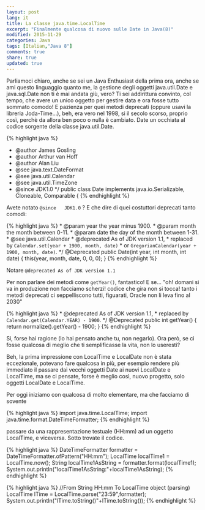 ```yaml
---
layout: post
lang: it
title: La classe java.time.LocalTime 
excerpt: "Finalmente qualcosa di nuovo sulle Date in Java(8)"
modified: 2015-11-29
categories: Java
tags: [Italian,"Java 8"]
comments: true
share: true
updated: true
---
```


Parliamoci chiaro, anche se sei un Java Enthusiast della prima ora, anche se ami questo linguaggio quanto me,
la gestione degli oggetti java.util.Date e java.sql.Date non ti è mai andata giù, vero? Ti sei addirittura convinto, col tempo,
che avere un unico oggetto per gestire data e ora fosse tutto sommato comodo! E pazienza per quei metodi deprecati 
(oppure usavi la libreria Joda-Time...), beh, era vero nel 1998, si il secolo scorso, proprio così,
perchè da allora ben poco o nulla è cambiato. Date un occhiata al codice sorgente della classe java.util.Date.

{% highlight java %}
 * @author  James Gosling
 * @author  Arthur van Hoff
 * @author  Alan Liu
 * @see     java.text.DateFormat
 * @see     java.util.Calendar
 * @see     java.util.TimeZone
 * @since   JDK1.0
 */
public class Date implements java.io.Serializable, Cloneable, Comparable<Date> { 
{% endhighlight %}

Avete notato `@since   JDK1.0` ?
E che dire di quei costuttori deprecati tanto comodi:

{% highlight java %}
     * @param   year    the year minus 1900.
     * @param   month   the month between 0-11.
     * @param   date    the day of the month between 1-31.
     * @see     java.util.Calendar
     * @deprecated As of JDK version 1.1,
     * replaced by <code>Calendar.set(year + 1900, month, date)</code>
     * or <code>GregorianCalendar(year + 1900, month, date)</code>.
     */
    @Deprecated
    public Date(int year, int month, int date) {
        this(year, month, date, 0, 0, 0);
    }
{% endhighlight %}

Notare `@deprecated As of JDK version 1.1`

Per non parlare dei metodi come  `getYear()`, fantastico! E se... "oh! domani si va in produzione non facciamo scherzi! codice che 
gira non si tocca! tanto i metodi deprecati ci seppelliscono tutti, figuarati, Oracle non li leva fino al 2030"

{% highlight java %}
     * @deprecated As of JDK version 1.1,
     * replaced by <code>Calendar.get(Calendar.YEAR) - 1900</code>.
     */
    @Deprecated
    public int getYear() {
        return normalize().getYear() - 1900;
    }
{% endhighlight %}

Si, forse hai ragione (lo hai pensato anche tu, non negarlo). Ora però, se ci fosse qualcosa di meglio che
ti semplificasse la vita, non lo useresti? 

Beh, la prima impressione con LocalTime e LocalDate non è stata eccezionale, potevano fare qualcosa in più, per esempio rendere
più immediato il passare dai vecchi oggetti Date ai nuovi LocalDate e LocalTime, ma se ci pensate, forse è meglio così, 
nuovo progetto, solo oggetti LocalDate e LocalTime.

Per oggi iniziamo con qualcosa di molto elementare, ma che facciamo di sovente

{% highlight java %}
import java.time.LocalTime;
import java.time.format.DateTimeFormatter;
{% endhighlight %}

passare da una rappresentazione testuale (HH:mm) ad un
oggetto LocalTime, e viceversa. Sotto trovate il codice. 

{% highlight java %}
DateTimeFormatter formatter = DateTimeFormatter.ofPattern("HH:mm");
LocalTime localTime1 = LocalTime.now();
String localTime1AsString = formatter.format(localTime1);        
System.out.println("localTime1AsString:"+localTime1AsString);
{% endhighlight %}
        
{% highlight java %}
//From String HH:mm To LocalTime object (parsing)
LocalTime lTime = LocalTime.parse("23:59",formatter);
System.out.println("lTime.toString()"+lTime.toString());
{% endhighlight %}

